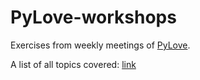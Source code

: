 # PyLove-workshops

Exercises from weekly meetings of [PyLove](https://pylove.org/#/).

A list of all topics covered: [link](https://pylove.org/#/program)
